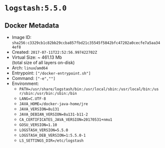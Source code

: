 # `logstash:5.5.0`

## Docker Metadata

- Image ID: `sha256:c3329cb1c82bb29ccba857fbd21c35545f5842bfc47202a0cecfe7a5aa344ef8`
- Created: `2017-07-11T22:52:56.997422702Z`
- Virtual Size: ~ 461.13 Mb  
  (total size of all layers on-disk)
- Arch: `linux`/`amd64`
- Entrypoint: `["/docker-entrypoint.sh"]`
- Command: `["-e",""]`
- Environment:
  - `PATH=/usr/share/logstash/bin:/usr/local/sbin:/usr/local/bin:/usr/sbin:/usr/bin:/sbin:/bin`
  - `LANG=C.UTF-8`
  - `JAVA_HOME=/docker-java-home/jre`
  - `JAVA_VERSION=8u131`
  - `JAVA_DEBIAN_VERSION=8u131-b11-2`
  - `CA_CERTIFICATES_JAVA_VERSION=20170531+nmu1`
  - `GOSU_VERSION=1.10`
  - `LOGSTASH_VERSION=5.5.0`
  - `LOGSTASH_DEB_VERSION=1:5.5.0-1`
  - `LS_SETTINGS_DIR=/etc/logstash`
